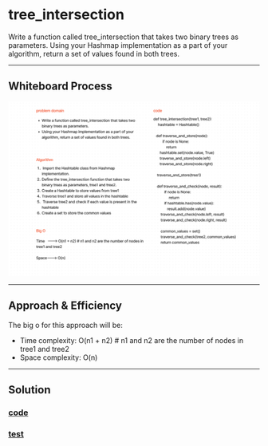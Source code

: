 # tree_intersection

Write a function called tree_intersection that takes two binary trees as parameters.
Using your Hashmap implementation as a part of your algorithm, return a set of values found in both trees.

---

## Whiteboard Process

![Whiteboard](./Screenshot%202023-07-05%20172711.png)

---

## Approach & Efficiency
<!-- What approach did you take? Why? What is the Big O space/time for this approach? -->

The big o for this approach will be:

- Time complexity:  O(n1 + n2) # n1 and n2 are the number of nodes in tree1 and tree2
- Space complexity: O(n)

---

## Solution

### [code](./tree_intersection.py)

### [test](./test/test_tree_intersection.py)

